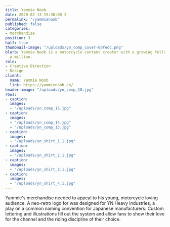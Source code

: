 ```yaml
---
title: Yammie Noob
date: 2020-02-13 19:38:00 Z
permalink: "/yammienoob"
published: false
categories:
- Merchandise
position: 3
half: true
thumbnail-image: "/uploads/yn_comp_cover-0bfedc.png"
blurb: Yammie Noob is a motorcycle content creator with a growing following of nearly
  a million.
role:
- Creative Direction
- Design
client:
  name: Yammie Noob
  link: https://yammienoob.co/
header-image: "/uploads/yn_comp_18.jpg"
rows:
- caption: 
  images:
  - "/uploads/yn_comp_15.jpg"
- caption: 
  images:
  - "/uploads/yn_comp_14.jpg"
  - "/uploads/yn_comp_13.jpg"
- caption: 
  images:
  - "/uploads/yn_shirt_1.1.jpg"
- caption: 
  images:
  - "/uploads/yn_shirt_2.1.jpg"
- caption: 
  images:
  - "/uploads/yn_shirt_3.1.jpg"
- caption: 
  images:
  - "/uploads/yn_shirt_4.1.jpg"
---
```


Yammie's merchandise needed to appeal to his young, motorcycle loving audience. A neo-retro logo for was designed for YN Heavy Industries, a play on a common naming convention for Japanese manufacturers. Custom lettering and illustrations fill out the system and allow fans to show their love for the channel and the riding discipline of their choice.